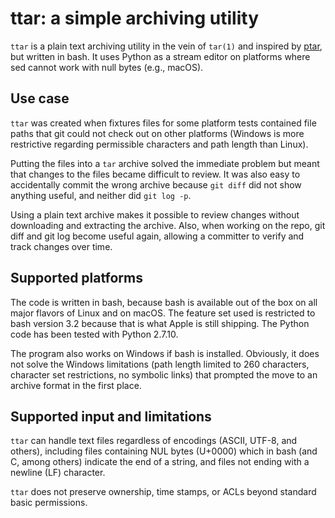 # ttar: a simple archiving utility

`ttar` is a plain text archiving utility in the vein of `tar(1)` and inspired by [ptar](https://github.com/jtvaughan/ptar), but written in bash. It uses Python as a stream editor on platforms where sed cannot work with null bytes (e.g., macOS).

## Use case

`ttar` was created when fixtures files for some platform tests contained file paths that git could not check out on other platforms (Windows is more restrictive regarding permissible characters and path length than Linux).

Putting the files into a `tar` archive solved the immediate problem but meant that changes to the files became difficult to review. It was also easy to accidentally commit the wrong archive because `git diff` did not show anything useful, and neither did `git log -p`.

Using a plain text archive makes it possible to review changes without downloading and extracting the archive. Also, when working on the repo, git diff and git log become useful again, allowing a committer to verify and track changes over time.

## Supported platforms

The code is written in bash, because bash is available out of the box on all major flavors of Linux and on macOS. The feature set used is restricted to bash version 3.2 because that is what Apple is still shipping. The Python code has been tested with Python 2.7.10.

The program also works on Windows if bash is installed. Obviously, it does not solve the Windows limitations (path length limited to 260 characters, character set restrictions, no symbolic links) that prompted the move to an archive format in the first place.

## Supported input and limitations

`ttar` can handle text files regardless of encodings (ASCII, UTF-8, and others), including files containing NUL bytes (U+0000) which in bash (and C, among others) indicate the end of a string, and files not ending with a newline (LF) character.

`ttar` does not preserve ownership, time stamps, or ACLs beyond standard basic permissions.
